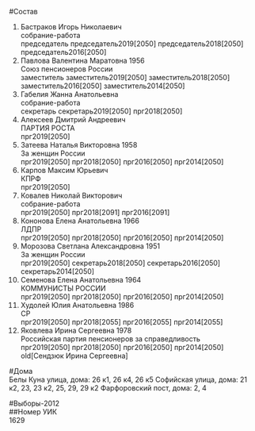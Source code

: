 #Состав  
1. Бастраков Игорь Николаевич  
    собрание-работа  
    председатель председатель2019[2050] председатель2018[2050] председатель2016[2050]  
2. Павлова Валентина Маратовна 1956  
    Союз пенсионеров России  
    заместитель заместитель2019[2050] заместитель2018[2050] заместитель2016[2050] заместитель2014[2050]  
3. Габелия Жанна Анатольевна  
    собрание-работа  
    секретарь секретарь2019[2050] прг2018[2050]  
4. Алексеев Дмитрий Андреевич  
    ПАРТИЯ РОСТА  
    прг2019[2050]  
5. Затеева Наталья Викторовна 1958  
    За женщин России  
    прг2019[2050] прг2018[2050] прг2016[2050] прг2014[2050]  
6. Карпов Максим Юрьевич  
    КПРФ  
    прг2019[2050]  
7. Ковалев Николай Викторович  
    собрание-работа  
    прг2019[2050] прг2018[2091] прг2016[2091]  
8. Кононова Елена Анатольевна 1966  
    ЛДПР  
    прг2019[2050] прг2018[2050] прг2016[2050] прг2014[2050]  
9. Морозова Светлана Александровна 1951  
    За женщин России  
    прг2019[2050] секретарь2018[2050] секретарь2016[2050] секретарь2014[2050]  
10. Семенова Елена Анатольевна 1964  
    КОММУНИСТЫ РОССИИ  
    прг2019[2050] прг2018[2050] прг2016[2050] прг2014[2050]  
11. Худолей Юлия Анатольевна 1986  
    СР  
    прг2019[2050] прг2018[2055] прг2016[2055] прг2014[2055]  
12. Яковлева Ирина Сергеевна 1978  
    Российская партия пенсионеров за справедливость  
    прг2019[2050] прг2018[2050] прг2016[2050] прг2014[2050] old[Сендзюк Ирина Сергеевна]  
  
#Дома  
Белы Куна улица, дома: 26 к1, 26 к4, 26 к5 Софийская улица, дома: 21 к2, 23, 23 к2, 25, 29, 29 к2 Фарфоровский пост, дома: 2, 4  
  
#Выборы-2012  
##Номер УИК  
1629  
